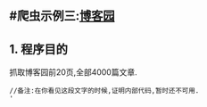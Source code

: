 #爬虫示例三:[博客园](http://www.cnblogs.com/) 
---

## 1. 程序目的
抓取博客园前20页,全部4000篇文章.
    
    
    //备注:在你看见这段文字的时候,证明内部代码,暂时还不可用.
    '

